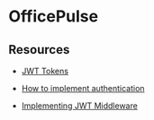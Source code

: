 # OfficePulse

## Resources
- [JWT Tokens](https://medium.com/@kcsanjeeb091/implementing-jwt-based-authentication-with-next-js-v14-and-nextauth-v4-e3efca4b158b)

- [How to implement authentication](https://nextjs.org/docs/pages/guides/authentication)

- [Implementing JWT Middleware](https://dev.to/leapcell/implementing-jwt-middleware-in-nextjs-a-complete-guide-to-auth-1b2d)

